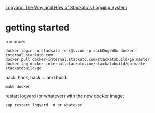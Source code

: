 [Logyard: The Why and How of Stackato's Logging System](http://www.activestate.com/blog/2013/04/logyard-why-and-how-stackatos-logging-system)

# getting started

run once:

```
docker login -u stackato -e s@s.com -p suchDogeW0w docker-internal.stackato.com
docker pull docker-internal.stackato.com/stackatobuild/go:master
docker tag docker-internal.stackato.com/stackatobuild/go:master stackatobuild/go
```

hack, hack, hack ... and build:

```
make docker
```

restart logyard (or whatever) with the new docker image:

```
sup restart logyard  # or whatever
```
